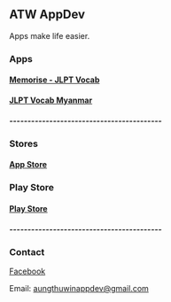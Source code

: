 ## ATW AppDev
Apps make life easier.

### Apps
#### [Memorise - JLPT Vocab](https://atwappdev.github.io/memorise_jlpt_vocab)
#### [JLPT Vocab Myanmar](https://atwappdev.github.io/jlpt_vocab_mm)
##### ------------------------------------------

### Stores
#### [App Store](https://apps.apple.com/us/developer/aung-thu-win/id1611173054)
### Play Store
#### [Play Store](https://play.google.com/store/apps/dev?id=6155844521377496846)
##### ------------------------------------------

### Contact
[Facebook](https://www.facebook.com/memoriseJlptVocab)

Email: aungthuwinappdev@gmail.com 
